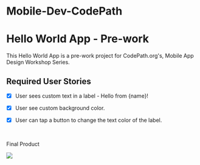 # Mobile-Dev-CodePath

# Hello World App - Pre-work
This Hello World App is a pre-work project for CodePath.org's, Mobile App Design Workshop Series.



## Required User Stories
- [X] User sees custom text in a label - Hello from {name}!
- [X] User see custom background color.
- [X] User can tap a button to change the text color of the label.
  
  </br>
 

Final Product


![](http://g.recordit.co/MNGJShoHxI.gif)
